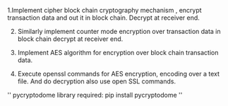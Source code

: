 1.Implement cipher block chain cryptography mechanism , encrypt transaction data and out it in block chain. Decrypt at receiver end.

2. Similarly implement counter mode encryption over transaction data in block chain decrypt at receiver end.
   
3. Implement AES algorithm for encryption over block chain transaction data.
   
4. Execute openssl commands for AES encryption, encoding over a text file. And do decryption also use open SSL commands.

''
pycryptodome library required:
pip install pycryptodome
''
